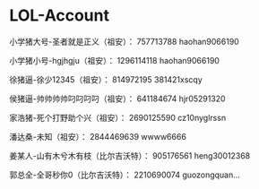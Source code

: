 # LOL-Account

小学猪大号-圣者就是正义（祖安）：
757713788
haohan9066190

小学猪小号-hgjhgju（祖安）：
1296114118
haohan9066190

徐猪逼-徐少12345（祖安）：
814972195
381421xscqy

侯猪逼-帅帅帅帅叼叼叼叼（祖安）：
641184674
hjr05291320

家浩猪-死个打野助个兴（祖安）：
2690125590
cz10nyglrssn

潘达桑-未知（祖安）：
2844469639
wwww6666

姜某人-山有木兮木有枝（比尔吉沃特）：
905176561
heng30012368

郭总全-全哥秒你0（比尔吉沃特）：
2210690074
guozongquan...






